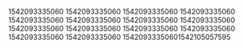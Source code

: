 1542093335060
1542093335060
1542093335060
1542093335060
1542093335060
1542093335060
1542093335060
1542093335060
1542093335060
1542093335060
1542093335060
1542093335060
1542093335060
1542093335060
15420933350601542105057595